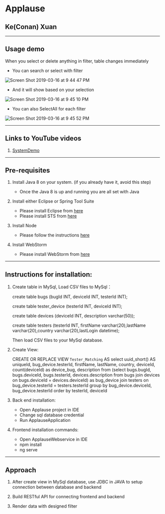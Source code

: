 # Applause
## Ke(Conan) Xuan
---
## Usage demo
When you select or delete anything in filter, table changes immediately

- You can search or select with filter

![Screen Shot 2019-03-16 at 9 44 47 PM](https://user-images.githubusercontent.com/28968470/54484619-cd3dd880-4840-11e9-8dcf-92a5389b339e.png)

- And it will show based on your selection

![Screen Shot 2019-03-16 at 9 45 10 PM](https://user-images.githubusercontent.com/28968470/54484674-67058580-4841-11e9-8b4d-2c4e5e3e1419.png)

- You can also SelectAll for each filter

![Screen Shot 2019-03-16 at 9 45 52 PM](https://user-images.githubusercontent.com/28968470/54484642-11c97400-4841-11e9-9274-cbfd89b13f14.png)

---
## Links to YouTube videos
1. [SystemDemo](https://www.youtube.com/edit?o=U&video_id=KsDt0EgWY0k)

---
## Pre-requisites
1. Install Java 8 on your system. (if you already have it, avoid this step)
	- Once the Java 8 is up and running you are all set with Java
	
2. Install either Eclipse or Spring Tool Suite
	- Please install Eclipse from [here](https://wiki.eclipse.org/Eclipse/Installation#Eclipse_4.7_.28Oxygen.29)
	- Please install STS from [here](https://spring.io/tools/sts/all)

3. Install Node
	- Please follow the instructions [here](https://docs.npmjs.com/getting-started/installing-node)

4. Install WebStorm 
	- Please install WebStorm from [here](https://www.jetbrains.com/webstorm/download)

---
## Instructions for installation:
1. Create table in MySql, Load CSV files to MySql：

   create table bugs (bugId INT, deviceId INT, testerId INT);

   create table tester_device (testerId INT, deviceId INT);

   create table devices (deviceId INT, description varchar(50));

   create table testers (testerId INT, firstName varchar(20),lastName varchar(20),country varchar(20),lastLogin datetime);

   Then load CSV files to your MySql database.

2. Create View:

   CREATE OR REPLACE VIEW `Tester_Matching` AS 
select uuid_short() AS uniqueId, bug_device.testerId, firstName, lastName, country,  deviceId, count(deviceId) as device_bug, description
from (select bugs.bugId, bugs.deviceId, bugs.testerId, devices.description  from bugs join devices on bugs.deviceId = devices.deviceId) as bug_device 
join testers on bug_device.testerId = testers.testerId group by bug_device.deviceId, bug_device.testerId order by testerId, deviceId


3. Back end installation:
	 - Open Applause project in IDE
	 - Change sql database credential
	 - Run ApplauseApplication


4. Frontend installation commands:
	 - Open ApplauseWebservice in IDE
	 - npm install
	 - ng serve


---
## Approach
1. After create view in MySql database, use JDBC in JAVA to setup connection between database and backend

2. Build RESTful API for connecting frontend and backend

3. Render data with designed filter
